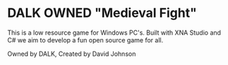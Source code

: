 DALK OWNED "Medieval Fight"
==============

This is a low resource game for Windows PC's. Built with XNA Studio and C# we aim to develop a fun open source game for all.

Owned by DALK, Created by David Johnson
